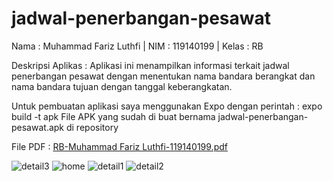 # jadwal-penerbangan-pesawat
Nama : Muhammad Fariz Luthfi | NIM : 119140199 | Kelas : RB

Deskripsi Aplikas :
Aplikasi ini menampilkan informasi terkait jadwal penerbangan pesawat dengan menentukan nama bandara berangkat dan nama bandara tujuan dengan tanggal keberangkatan.

Untuk pembuatan aplikasi saya menggunakan Expo dengan perintah :
expo build -t apk
File APK yang sudah di buat bernama jadwal-penerbangan-pesawat.apk di repository

File PDF : [RB-Muhammad Fariz Luthfi-119140199.pdf](https://github.com/Ziraf420/TugasPAM3-119140199/files/8350026/RB-Muhammad.Fariz.Luthfi-119140199.pdf)



![detail3](https://user-images.githubusercontent.com/84334672/160110757-5c2fd9c9-20d9-4ba7-a4e5-8beea35b99ec.jpeg)
![home](https://user-images.githubusercontent.com/84334672/160110763-e6385891-b6dc-453c-8844-337cf7c0060d.jpeg)
![detail1](https://user-images.githubusercontent.com/84334672/160110767-bdad07fc-2172-49ac-ba23-284057a6ae45.jpeg)
![detail2](https://user-images.githubusercontent.com/84334672/160110772-88776146-5618-4f63-8f15-dea052e08b1e.jpeg)
